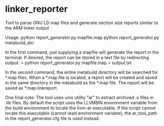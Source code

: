 linker_reporter
===============

Tool to parse GNU LD map files and generate section size reports similar to the ARM linker output

Usage:
  python report_generator.py mapfile.map
  python report_generator.py metabuild_dir/
  
  In the first command, just supplying a mapfile will generate the report in the terminal. If desired,
  the report can be stored in a text file by redirecting output:
    > python report_generator.py mapfile.map > output.txt

  In the second command, the entire metabuild directory will be searched for *.map files.  When a *.map
  file is located, a report will be created and saved in the same directory in the metabuild as the *.map
  file.  The report will be saved as *.map.linkreport.

  One final note:
  The tool uses unix utility "ar" to extract archived .o files in .lib files. By default the script
  uses the LLVMBIN environment variable from the build environment to locate the llvm-ar executable.
  If the script cannot locate this executable (cannot read environment variable), the ar_tool_path
  in the report_generator.cfg file is used instead.
